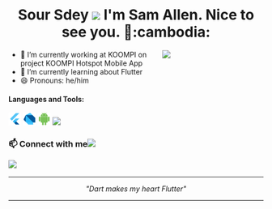 <h1 align="center">Sour Sdey <img src="https://raw.githubusercontent.com/ShahriarShafin/ShahriarShafin/main/Assets/hi.gif" width="40px"/> I'm Sam Allen. Nice to see you. 🤗:cambodia:</h1>

<p>
 <img align="right" src="https://raw.githubusercontent.com/ShahriarShafin/ShahriarShafin/main/Assets/programmer.gif" width="200px alt="programmergif">
</p>

- 🔭 I’m currently working at KOOMPI on project KOOMPI Hotspot Mobile App
- 🌱 I’m currently learning about Flutter
- 😄 Pronouns: he/him


#### Languages and Tools:
<img src="https://raw.githubusercontent.com/github/explore/80688e429a7d4ef2fca1e82350fe8e3517d3494d/topics/flutter/flutter.png" style="max-width:100%;" height="25"> <img src="https://raw.githubusercontent.com/github/explore/80688e429a7d4ef2fca1e82350fe8e3517d3494d/topics/dart/dart.png" style="max-width:100%;" height="25"> <img src="https://raw.githubusercontent.com/github/explore/80688e429a7d4ef2fca1e82350fe8e3517d3494d/topics/android/android.png" style="max-width:100%;" height="25"> <img src="https://upload.wikimedia.org/wikipedia/commons/thumb/9/9a/Visual_Studio_Code_1.35_icon.svg/1024px-Visual_Studio_Code_1.35_icon.svg.png" style="max-width:100%;" height="25">

### 📫 Connect with me<img src="https://raw.githubusercontent.com/ShahriarShafin/ShahriarShafin/main/Assets/handshake.gif" height="32px">
 
<a href="https://twitter.com/shhriar_shafin"><img src="https://cdn2.iconfinder.com/data/icons/social-media-2285/512/1_Twitter3_colored_svg-128.png" width="40"></a>



--- 

<p align="center">
   <i>
     "Dart makes my heart Flutter"
  </i>
</p>       

---
